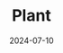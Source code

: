 ---
date: 2024-07-10
featured_image: p2.jpg
title: Plant
sort_by: Name
resources:
  - src: p1.jpg
    title: Rain Lily
  - src: p2.jpg
    title: Syngonium podophyllum
---